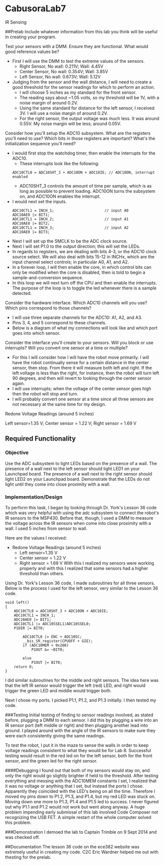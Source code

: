 CabusoraLab7
============

IR Sensing

##Prelab
Include whatever information from this lab you think will be useful in creating your program.


Test your sensors with a DMM. Ensure they are functional. What would good reference values be?
* First I will use the DMM to test the extreme values of the sensors.
  - Right Sensor, No wall: 0.211V; Wall: 4.45V
  - Center Sensor, No wall: 0.354V; Wall: 3.85V
  - Left Sensor, No wall: 0.673V; Wall: 5.12V
* Judging from the sensor and the wall distance, I will need to create a good threshold for the sensor readings for which to perform an action.
  - I will choose 5 inches as my standard for the front sensor.
  - The reading says about ~1.05 volts, so my threshold will be 1V, with a noise margin of around 0.2V.
  - Using the same standard for distance for the left sensor, I received 3V.  I will use a noise margin of around 0.2V.
  - For the right sensor, the output voltage was much less.  It was around 0.55V.  My noise margin will be less; around 0.05V.


Consider how you'll setup the ADC10 subsystem. What are the registers you'll need to use? Which bits in those registers are important? What's the initialization sequence you'll need?
* I would first stop the watchdog timer, then enable the interrupts for the ADC10.
  - These interrupts look like the following:
  ```
  ADC10CTL0 = ADC10SHT_3 + ADC10ON + ADC10IE; // ADC10ON, interrupt enabled
  ```
  - ADC10SHT_3 controls the amount of time per sample, which is as long as possible to prevent loading.  ADC10ON turns the subsystem on, and ADC10ON enables the interrupt.
* I would next set the inputs.
  ```
  ADC10CTL1 = INCH_1;                       // input A0
  ADC10AE0 |= BIT1; 
  ADC10CTL1 = INCH_2;                       // input A1
  ADC10AE0 |= BIT2;
  ADC10CTL1 = INCH_3;                       // input A2
  ADC10AE0 |= BIT3;
  ```
* Next I will set up the SMCLK to be the ADC clock source.
* Next I will set P1.0 to the output direction; this will set the LEDs.
* In regards to registers, we are dealing with bits 4-3, or the ADC10 clock source select.  We will also deal with bits 15-12 in INCHx, which are the input channel select controls; in particular A0, A1, and A2.
* In a forever loop, I will then enable the core, in which control bits can only be modified when the core is disabled, then is told to begin a sample-and-conversion sequence.
* In this loop we will next turn off the CPU and then enable the interrupts.  The purpose of the loop is to toggle the led whenever there is a sample detected.

Consider the hardware interface. Which ADC10 channels will you use? Which pins correspond to those channels?
* I will use three separate channels for the ADC10:  A1, A2, and A3.
* Pins 3, 4, and 5 correspond to these channels.
* Below is a diagram of what my connections will look like and which port goes into which sensor.

Consider the interface you'll create to your sensors. Will you block or use interrupts? Will you convert one sensor at a time or multiple?
* For this I will consider how I will have the robot move primarily.  I will have the robot continually sense for a certain distance in the center sensor, then stop.  From there it will measure both left and right.  If the left voltage is less than the right, for instance, then the robot will turn left 90 degrees, and then will revert to looking through the center sensor again.
* I will use interrupts; when the voltage of the center sensor goes high then the robot will stop and turn.
* I will probably convert one sensor at a time since all three sensors are not necessary at the same time for my design.

Redone Voltage Readings (around 5 inches)

Left sensor=1.35 V; Center sensor = 1.22 V; Right sensor = 1.69 V

## Required Functionality

### Objective
Use the ADC subsystem to light LEDs based on the presence of a wall. The presence of a wall next to the left sensor should light LED1 on your Launchpad board. The presence of a wall next to the right sensor should light LED2 on your Launchpad board. Demonstrate that the LEDs do not light until they come into close proximity with a wall.

### Implementation/Design
To perform this task, I began by looking through Dr. York's Lesson 36 code which was very helpful with using the adc subsystem to connect the robot's IR sensors to the MSP430.  Before that, though, I used a DMM to measure the voltage across the IR sensors when come into close proximity with a wall.  I used 5 inches from sensor to wall.

Here are the values I received:
* Redone Voltage Readings (around 5 inches)
  - Left sensor=1.35 V
  - Center sensor = 1.22 V
  - Right sensor = 1.69 V
With this I realized my sensors were working properly and with this I realized that some sensors had a higher threshold than others.

Using Dr. York's Lesson 36 code, I made subroutines for all three sensors.  Below is the process I used for the left sensor, very similar to the Lesson 36 code.
```
void left()
{
	ADC10CTL0 = ADC10SHT_3 + ADC10ON + ADC10IE;
	ADC10CTL1 = INCH_1;
	ADC10AE0 |= BIT1;
	ADC10CTL1 |= ADC10SSEL1|ADC10SSEL0;
	P1DIR |= BIT0;

		ADC10CTL0 |= ENC + ADC10SC;
		__bis_SR_register(CPUOFF + GIE);
		if (ADC10MEM < 0x200)
			P1OUT &= ~BIT0;

		else
			P1OUT |= BIT0;
	return 0;
}
```

I did similar subroutines for the middle and right sensors.  The idea here was that the left IR sensor would trigger the left (red) LED, and right would trigger the green LED and middle would trigger both.

Next I chose my ports.  I picked P1.1, P1.2, and P1.3 initially.  I then tested my code.

###Testing
Initial testing of finding to sensor readings involved, as stated before, plugging a DMM to each sensor.  I did this by plugging a wire into an IR sensor port (left middle or right) and then plugging another lead into ground.  I played around with the angle of the IR sensors to make sure they were each consistently giving the same readings.

To test the robot, I put it in the maze to sense the walls in order to keep voltage readings consistent to what they would be for Lab 8.  Successful testing would result in the red led on for the left sensor, both for the front sensor, and the green led for the right sensor.

####Debugging
I found out that both of my sensors would stay on, and only the right would go slightly brighter if held to the threshold.  After testing everything and messing with the ADC10MEM constants I set, I realized that it was no voltage or anything that I set, but instead the ports I chose.  Apparently they coincided with the LED's being on all the time.  Therefore I moved my pins down to P1.2, P1.3, and P1.4, but my red LED was stuck on.  Moving down one more to P1.3, P1.4 and P1.5 led to success.  I never figured out why P1.1 and P1.2 would not work but went along anyway.  A huge problem impending early submissal of this lab involved Code Composer not recognizing the USB FET.  A simple restart of the whole computer solved this problem.

###Demonstration
I demoed the lab to Captain Trimble on 9 Sept 2014 and was checked off.

##Documentation
The lesson 36 code on the ece382 website was extremely useful in creating my code.  C2C Eric Wardner helped me out with thesting for the prelab.
